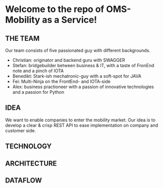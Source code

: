 # Welcome to the repo of OMS-Mobility as a Service!

## THE TEAM

Our team consists of five passionated guy with different backgrounds.

 - Christian: originator and backend guru with SWAGGER
 - Stefan:    bridgebuilder between business & IT, with a taste of FronEnd note and a pinch of IOTA
 - Benedikt:  Stark-ish mechatronic-guy with a soft-spot for JAVA
 - Fei:       Multi-Ninja on the FrontEnd- and IOTA-side
 - Alex:      business practioneer with a passion of innovative technologies and a passion for Python 
 
 
## IDEA
We want to enable companies to enter the mobility market. Our idea is to develop a clear & crisp REST API to ease implementation on 
company and customer side.

## TECHNOLOGY

## ARCHITECTURE

## DATAFLOW

